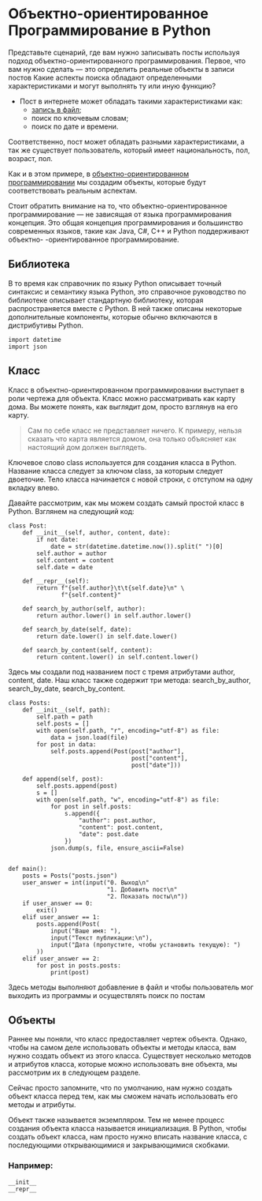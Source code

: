 # Объектно-ориентированное Программирование в Python


Представьте сценарий, где вам нужно записывать посты используя
подход объектно-ориентированного программирования. Первое, что  
вам нужно сделать — это определить реальные объекты в записи постов
Какие аспекты поиска обладают определенными характеристиками и могут
выполнять ту или иную функцию?

* Пост в интернете может обладать такими характеристиками как:
  * [запись в файл](https://pythonist.ru/chtenie-i-zapis-v-fajl-json-obekta/);
  * поиск по ключевым словам; 
  * поиск по дате и времени.

Соответственно, пост может обладать разными характеристиками, 
а так же существует пользователь, который имеет национальность, пол,
возраст, пол.


Как и в этом примере, в 
[объектно-ориентированном программировании](https://python-scripts.com/object-oriented-programming-in-python)
мы создадим объекты, которые будут соответствовать реальным аспектам.

Стоит обратить внимание на то, что объектно-ориентированное
программирование — не зависящая от языка программирования концепция.
Это общая концепция программирования и большинство современных
языков, такие как Java, C#, C++ и Python поддерживают объектно-
-ориентированное программирование.

## Библиотека
В то время как справочник по языку Python описывает точный
синтаксис и семантику языка Python, это справочное
руководство по библиотеке описывает стандартную библиотеку,
которая распространяется вместе с Python. В ней также описаны
некоторые дополнительные компоненты, которые обычно 
включаются в дистрибутивы Python.
```
import datetime
import json
```

## Класс

Класс в объектно-ориентированном программировании выступает в
роли чертежа для объекта. Класс можно рассматривать как карту
дома. Вы можете понять, как выглядит дом, просто взглянув на
его карту.


> Сам по себе класс не представляет ничего. К примеру, нельзя 
сказать что карта является домом, она только объясняет как
настоящий дом должен выглядеть.

Ключевое слово class используется для создания класса в Python.
Название класса следует за ключом class, за которым следует двоеточие.
Тело класса начинается с новой строки, с отступом на одну
вкладку влево.

Давайте рассмотрим, как мы можем создать самый простой класс
в Python. Взглянем на следующий код:

```
class Post:
    def __init__(self, author, content, date):
        if not date:
            date = str(datetime.datetime.now()).split(" ")[0]
        self.author = author
        self.content = content
        self.date = date

    def __repr__(self):
        return f"{self.author}\t\t{self.date}\n" \
               f"{self.content}"

    def search_by_author(self, author):
        return author.lower() in self.author.lower()

    def search_by_date(self, date):
        return date.lower() in self.date.lower()

    def search_by_content(self, content):
        return content.lower() in self.content.lower()
```

Здесь мы создали под названием пост с тремя атрибутами author,
content, date. Наш класс также содержит три метода: search_by_author,
search_by_date, search_by_content.

```
class Posts:
    def __init__(self, path):
        self.path = path
        self.posts = []
        with open(self.path, "r", encoding="utf-8") as file:
            data = json.load(file)
        for post in data:
            self.posts.append(Post(post["author"],
                                   post["content"],
                                   post["date"]))

    def append(self, post):
        self.posts.append(post)
        s = []
        with open(self.path, "w", encoding="utf-8") as file:
            for post in self.posts:
                s.append({
                    "author": post.author,
                    "content": post.content,
                    "date": post.date
                })
            json.dump(s, file, ensure_ascii=False)


def main():
    posts = Posts("posts.json")
    user_answer = int(input("0. Выход\n"
                            "1. Добавить пост\n"
                            "2. Показать посты\n"))
    if user_answer == 0:
        exit()
    elif user_answer == 1:
        posts.append(Post(
            input("Ваше имя: "),
            input("Текст публикации:\n"),
            input("Дата (пропустите, чтобы установить текущую): ")
        ))
    elif user_answer == 2:
        for post in posts.posts:
            print(post)
```
Здесь методы выполняют добавление в файл и чтобы
пользователь мог выходить из программы и осуществлять поиск
по постам

## Объекты

Раннее мы поняли, что класс предоставляет чертеж объекта.
Однако, чтобы на самом деле использовать объекты и методы 
класса, вам нужно создать объект из этого класса. Существует
несколько методов и атрибутов класса, которые можно
использовать вне объекта, мы рассмотрим их в следующем
разделе.

Сейчас просто запомните, что по умолчанию, нам нужно создать
объект класса перед тем, как мы сможем начать использовать
его методы и атрибуты.

Объект также называется экземпляром. Тем не менее процесс 
создания объекта класса называется инициализация. В Python, 
чтобы создать объект класса, нам просто нужно вписать
название класса, с последующими открывающимися и 
закрывающимися скобками.

### Например:
```
__init__
__repr__
```











